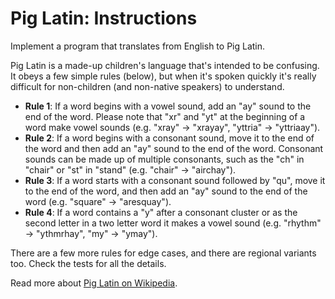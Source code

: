 # Pig Latin: Instructions

Implement a program that translates from English to Pig Latin.

Pig Latin is a made-up children's language that's intended to be confusing. It
obeys a few simple rules (below), but when it's spoken quickly it's really
difficult for non-children (and non-native speakers) to understand.

- **Rule 1**: If a word begins with a vowel sound, add an "ay" sound to the end
  of the word. Please note that "xr" and "yt" at the beginning of a word make
  vowel sounds (e.g. "xray" -> "xrayay", "yttria" -> "yttriaay").
- **Rule 2**: If a word begins with a consonant sound, move it to the end of the
  word and then add an "ay" sound to the end of the word. Consonant sounds can
  be made up of multiple consonants, such as the "ch" in "chair" or "st" in
  "stand" (e.g. "chair" -> "airchay").
- **Rule 3**: If a word starts with a consonant sound followed by "qu", move it
  to the end of the word, and then add an "ay" sound to the end of the word
  (e.g. "square" -> "aresquay").
- **Rule 4**: If a word contains a "y" after a consonant cluster or as the
  second letter in a two letter word it makes a vowel sound (e.g. "rhythm" ->
  "ythmrhay", "my" -> "ymay").

There are a few more rules for edge cases, and there are regional variants too.
Check the tests for all the details.

Read more about [Pig Latin on Wikipedia][pig-latin].

[pig-latin]: https://en.wikipedia.org/wiki/Pig_latin

